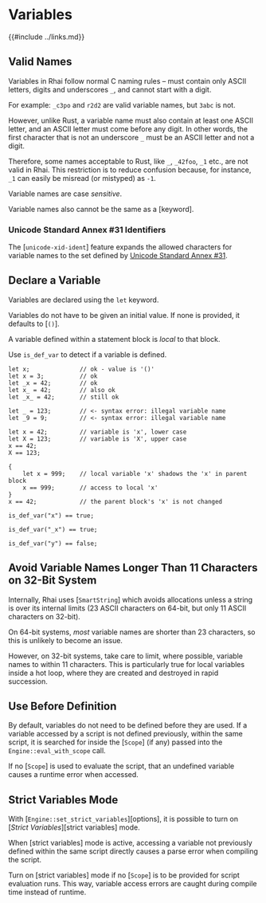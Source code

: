 Variables
=========

{{#include ../links.md}}


Valid Names
-----------

Variables in Rhai follow normal C naming rules &ndash; must contain only ASCII letters, digits and underscores `_`,
and cannot start with a digit.

For example: `_c3po` and `r2d2` are valid variable names, but `3abc` is not.

However, unlike Rust, a variable name must also contain at least one ASCII letter, and an ASCII letter must come before any digit.
In other words, the first character that is not an underscore `_` must be an ASCII letter and not a digit.

Therefore, some names acceptable to Rust, like `_`, `_42foo`, `_1` etc., are not valid in Rhai.
This restriction is to reduce confusion because, for instance, `_1` can easily be misread (or mistyped) as `-1`.

Variable names are case _sensitive_.

Variable names also cannot be the same as a [keyword].

### Unicode Standard Annex #31 Identifiers

The [`unicode-xid-ident`] feature expands the allowed characters for variable names to the set defined by
[Unicode Standard Annex #31](http://www.unicode.org/reports/tr31/).


Declare a Variable
------------------

Variables are declared using the `let` keyword.

Variables do not have to be given an initial value.
If none is provided, it defaults to [`()`].

A variable defined within a statement block is _local_ to that block.

Use `is_def_var` to detect if a variable is defined.

```rust,no_run
let x;              // ok - value is '()'
let x = 3;          // ok
let _x = 42;        // ok
let x_ = 42;        // also ok
let _x_ = 42;       // still ok

let _ = 123;        // <- syntax error: illegal variable name
let _9 = 9;         // <- syntax error: illegal variable name

let x = 42;         // variable is 'x', lower case
let X = 123;        // variable is 'X', upper case
x == 42;
X == 123;

{
    let x = 999;    // local variable 'x' shadows the 'x' in parent block
    x == 999;       // access to local 'x'
}
x == 42;            // the parent block's 'x' is not changed

is_def_var("x") == true;

is_def_var("_x") == true;

is_def_var("y") == false;
```


Avoid Variable Names Longer Than 11 Characters on 32-Bit System
--------------------------------------------------------------

Internally, Rhai uses [`SmartString`] which avoids allocations unless a string is over its internal
limits (23 ASCII characters on 64-bit, but only 11 ASCII characters on 32-bit).

On 64-bit systems, _most_ variable names are shorter than 23 characters, so this is unlikely to
become an issue.

However, on 32-bit systems, take care to limit, where possible, variable names to within 11 characters.
This is particularly true for local variables inside a hot loop, where they are created and destroyed
in rapid succession.


Use Before Definition
---------------------

By default, variables do not need to be defined before they are used.
If a variable accessed by a script is not defined previously, within the same script,
it is searched for inside the [`Scope`] (if any) passed into the `Engine::eval_with_scope` call.

If no [`Scope`] is used to evaluate the script, that an undefined variable causes a runtime
error when accessed.


Strict Variables Mode
---------------------

With [`Engine::set_strict_variables`][options], it is possible to turn on
[_Strict Variables_][strict variables] mode.

When [strict variables] mode is active, accessing a variable not previously defined within
the same script directly causes a parse error when compiling the script.

Turn on [strict variables] mode if no [`Scope`] is to be provided for script evaluation runs.
This way, variable access errors are caught during compile time instead of runtime.
